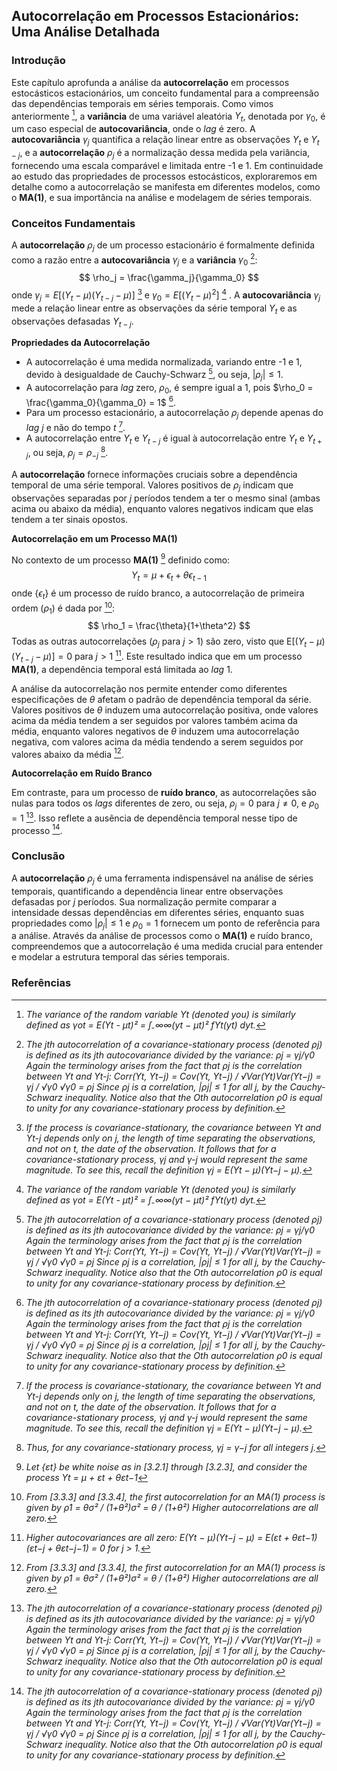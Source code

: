 ## Autocorrelação em Processos Estacionários: Uma Análise Detalhada

### Introdução
Este capítulo aprofunda a análise da **autocorrelação** em processos estocásticos estacionários, um conceito fundamental para a compreensão das dependências temporais em séries temporais. Como vimos anteriormente [^3.1.9], a **variância** de uma variável aleatória $Y_t$, denotada por $\gamma_0$, é um caso especial de **autocovariância**, onde o *lag* é zero. A **autocovariância** $\gamma_j$ quantifica a relação linear entre as observações $Y_t$ e $Y_{t-j}$, e a **autocorrelação** $\rho_j$ é a normalização dessa medida pela variância, fornecendo uma escala comparável e limitada entre -1 e 1. Em continuidade ao estudo das propriedades de processos estocásticos, exploraremos em detalhe como a autocorrelação se manifesta em diferentes modelos, como o **MA(1)**, e sua importância na análise e modelagem de séries temporais.

### Conceitos Fundamentais
A **autocorrelação** $\rho_j$ de um processo estacionário é formalmente definida como a razão entre a **autocovariância** $\gamma_j$ e a **variância** $\gamma_0$ [^3.3.6]:
$$ \rho_j = \frac{\gamma_j}{\gamma_0} $$
onde $\gamma_j = E[(Y_t - \mu)(Y_{t-j} - \mu)]$ [^3.1.12] e $\gamma_0 = E[(Y_t - \mu)^2]$ [^3.1.9] . A **autocovariância** $\gamma_j$ mede a relação linear entre as observações da série temporal $Y_t$ e as observações defasadas $Y_{t-j}$.

**Propriedades da Autocorrelação**
*   A autocorrelação é uma medida normalizada, variando entre -1 e 1, devido à desigualdade de Cauchy-Schwarz [^3.3.6], ou seja, $|\rho_j| \le 1$.
*   A autocorrelação para *lag* zero, $\rho_0$, é sempre igual a 1, pois $\rho_0 = \frac{\gamma_0}{\gamma_0} = 1$ [^3.3.6].
*   Para um processo estacionário, a autocorrelação $\rho_j$ depende apenas do *lag* $j$ e não do tempo $t$ [^3.1.12].
*  A autocorrelação entre $Y_t$ e $Y_{t-j}$ é igual à autocorrelação entre $Y_t$ e $Y_{t+j}$, ou seja, $\rho_j = \rho_{-j}$ [^3.1.13].

A **autocorrelação** fornece informações cruciais sobre a dependência temporal de uma série temporal. Valores positivos de $\rho_j$ indicam que observações separadas por $j$ períodos tendem a ter o mesmo sinal (ambas acima ou abaixo da média), enquanto valores negativos indicam que elas tendem a ter sinais opostos.

**Autocorrelação em um Processo MA(1)**

No contexto de um processo **MA(1)** [^3.3.1] definido como:
$$ Y_t = \mu + \epsilon_t + \theta \epsilon_{t-1} $$
onde $\{\epsilon_t\}$ é um processo de ruído branco, a autocorrelação de primeira ordem ($\rho_1$) é dada por [^3.3.7]:
$$ \rho_1 = \frac{\theta}{1+\theta^2} $$
Todas as outras autocorrelações ($\rho_j$ para $j>1$) são zero, visto que $\text{E}[(Y_t - \mu)(Y_{t-j} - \mu)] = 0$ para $j>1$ [^3.3.5]. Este resultado indica que em um processo **MA(1)**, a dependência temporal está limitada ao *lag* 1.

A análise da autocorrelação nos permite entender como diferentes especificações de $\theta$ afetam o padrão de dependência temporal da série. Valores positivos de $\theta$ induzem uma autocorrelação positiva, onde valores acima da média tendem a ser seguidos por valores também acima da média, enquanto valores negativos de $\theta$ induzem uma autocorrelação negativa, com valores acima da média tendendo a serem seguidos por valores abaixo da média [^3.3.7].

**Autocorrelação em Ruído Branco**

Em contraste, para um processo de **ruído branco**, as autocorrelações são nulas para todos os *lags* diferentes de zero, ou seja, $\rho_j = 0$ para $j \ne 0$, e $\rho_0 = 1$ [^3.3.6]. Isso reflete a ausência de dependência temporal nesse tipo de processo [^3.3.6].

### Conclusão
A **autocorrelação** $\rho_j$ é uma ferramenta indispensável na análise de séries temporais, quantificando a dependência linear entre observações defasadas por $j$ períodos. Sua normalização permite comparar a intensidade dessas dependências em diferentes séries, enquanto suas propriedades como $|\rho_j| \leq 1$ e $\rho_0 = 1$ fornecem um ponto de referência para a análise. Através da análise de processos como o **MA(1)** e ruído branco, compreendemos que a autocorrelação é uma medida crucial para entender e modelar a estrutura temporal das séries temporais.

### Referências
[^3.1.9]: *The variance of the random variable Yt (denoted you) is similarly defined as  γot = E(Yt - μt)² = ∫₋∞∞(yt − μt)² fYt(yt) dyt.*
[^3.1.12]: *If the process is covariance-stationary, the covariance between Yt and Yt-j depends only on j, the length of time separating the observations, and not on t, the date of the observation. It follows that for a covariance-stationary process, γj and γ-j would represent the same magnitude. To see this, recall the definition  γj = E(Yt − μ)(Yt−j − μ).*
[^3.1.13]: *Thus, for any covariance-stationary process, γj = γ−j  for all integers j.*
[^3.3.1]: *Let {εt} be white noise as in [3.2.1] through [3.2.3], and consider the process  Yt = μ + εt + θεt−1*
[^3.3.5]: *Higher autocovariances are all zero:  E(Yt − μ)(Yt−j − μ) = E(εt + θεt−1)(εt−j + θεt−j−1) = 0 for j > 1.*
[^3.3.6]: *The jth autocorrelation of a covariance-stationary process (denoted ρj) is defined as its jth autocovariance divided by the variance: ρj = γj/γ0  Again the terminology arises from the fact that ρj is the correlation between Yt and Yt-j: Corr(Yt, Yt−j) = Cov(Yt, Yt−j) / √Var(Yt)Var(Yt−j) = γj / √γ0 √γ0 = ρj  Since ρj is a correlation, |ρj| ≤ 1 for all j, by the Cauchy-Schwarz inequality. Notice also that the Oth autocorrelation ρ0 is equal to unity for any covariance-stationary process by definition.*
[^3.3.7]: *From [3.3.3] and [3.3.4], the first autocorrelation for an MA(1) process is given by  ρ1 = θσ² / (1+θ²)σ² = θ / (1+θ²)  Higher autocorrelations are all zero.*
<!-- END -->
